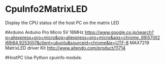 # CpuInfo2MatrixLED
Display the CPU status of the host PC on the matrix LED

#Arduino
Arduino Pro Micro 5V 16MHz
https://www.google.co.jp/search?q=aliexpress+pro+micro&oq=aliexpress+pro+micro&aqs=chrome..69i57j0l2j69i64.9253j0j7&client=ubuntu&sourceid=chrome&ie=UTF-8
MAX7219 MatrixLED driver Kit
http://www.aitendo.com/product/11714

#HostPC
Use Python cpuinfo module.
